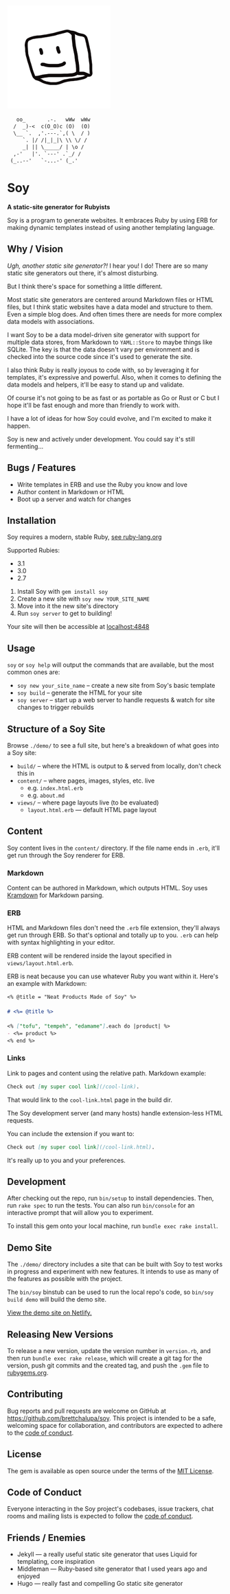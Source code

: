 ![Soy mascot Tofu](demo/content/tofu.png)

```
   oo_       .-.   wWw  wWw 
  /  _)-<  c(O_O)c (O)  (O) 
  \__ `.  ,'.---.`,( \  / ) 
     `. |/ /|_|_|\ \\ \/ /  
     _| || \_____/ | \o /   
  ,-'   |'. `---' .`_/ /    
 (_..--'   `-...-' (_.'     
```

# Soy

**A static-site generator for Rubyists**

Soy is a program to generate websites. It embraces Ruby by using ERB for making
dynamic templates instead of using another templating language.

## Why / Vision

_Ugh, another static site generator?!_ I hear you! I do! There are so many
static site generators out there, it's almost disturbing.

But I think there's space for something a little different.

Most static site generators are centered around Markdown files or HTML files,
but I think static websites have a data model and structure to them. Even a
simple blog does. And often times there are needs for more complex data models
with associations.

I want Soy to be a data model-driven site generator with support for multiple
data stores, from Markdown to `YAML::Store` to maybe things like SQLite. The
key is that the data doesn't vary per environment and is checked into the
source code since it's used to generate the site.

I also think Ruby is really joyous to code with, so by leveraging it for
templates, it's expressive and powerful. Also, when it comes to defining the
data models and helpers, it'll be easy to stand up and validate.

Of course it's not going to be as fast or as portable as Go or Rust or C but I
hope it'll be fast enough and more than friendly to work with.

I have a lot of ideas for how Soy could evolve, and I'm excited to make it
happen.

Soy is new and actively under development. You could say it's still
fermenting...

## Bugs / Features

- Write templates in ERB and use the Ruby you know and love
- Author content in Markdown or HTML
- Boot up a server and watch for changes

## Installation

Soy requires a modern, stable Ruby, [see ruby-lang.org](https://www.ruby-lang.org/en/downloads/)

Supported Rubies:
- 3.1
- 3.0
- 2.7

1. Install Soy with `gem install soy`
2. Create a new site with `soy new YOUR_SITE_NAME`
3. Move into it the new site's directory
4. Run `soy server` to get to building!

Your site will then be accessible at [localhost:4848](http://localhost:4848)

## Usage

`soy` or `soy help` will output the commands that are available, but the most
common ones are:

- `soy new your_site_name` – create a new site from Soy's basic template
- `soy build` – generate the HTML for your site
- `soy server` – start up a web server to handle requests & watch for site changes to trigger rebuilds

## Structure of a Soy Site

Browse `./demo/` to see a full site, but here's a breakdown of what goes into a Soy site:

- `build/` – where the HTML is output to & served from locally, don't check this in
- `content/` – where pages, images, styles, etc. live
    - e.g. `index.html.erb`
    - e.g. `about.md`
- `views/` – where page layouts live (to be evaluated)
    - `layout.html.erb` — default HTML page layout

## Content

Soy content lives in the `content/` directory. If the file name ends in `.erb`,
it'll get run through the Soy renderer for ERB.

### Markdown

Content can be authored in Markdown, which outputs HTML. Soy uses
[Kramdown](https://rubygems.org/gems/kramdown) for Markdown parsing.

### ERB

HTML and Markdown files don't need the `.erb` file extension, they'll always
get run through ERB. So that's optional and totally up to you. `.erb` can help
with syntax highlighting in your editor.

ERB content will be rendered inside the layout specified in
`views/layout.html.erb`.

ERB is neat because you can use whatever Ruby you want within it. Here's an
example with Markdown:

``` markdown
<% @title = "Neat Products Made of Soy" %>

# <%= @title %>

<% ["tofu", "tempeh", "edamame"].each do |product| %>
- <%= product %>
<% end %>
```

### Links

Link to pages and content using the relative path. Markdown example:

``` markdown
Check out [my super cool link](/cool-link).
```

That would link to the `cool-link.html` page in the build dir.

The Soy development server (and many hosts) handle extension-less HTML
requests.

You can include the extension if you want to:

``` markdown
Check out [my super cool link](/cool-link.html).
```

It's really up to you and your preferences.

## Development

After checking out the repo, run `bin/setup` to install dependencies. Then, run
`rake spec` to run the tests. You can also run `bin/console` for an interactive
prompt that will allow you to experiment.

To install this gem onto your local machine, run `bundle exec rake install`.

## Demo Site

The `./demo/` directory includes a site that can be built with Soy to test
works in progress and experiment with new features. It intends to use as many
of the features as possible with the project.

The `bin/soy` binstub can be used to run the local repo's code, so `bin/soy
build demo` will build the demo site.

[View the demo site on Netlify.](https://soy-demo.netlify.app)

## Releasing New Versions

To release a new version, update the version number in `version.rb`, and then run
`bundle exec rake release`, which will create a git tag for the version, push
git commits and the created tag, and push the `.gem` file to [rubygems.org](https://rubygems.org).

## Contributing

Bug reports and pull requests are welcome on GitHub at
https://github.com/brettchalupa/soy. This project is intended to be a safe,
welcoming space for collaboration, and contributors are expected to adhere to
the [code of
conduct](https://github.com/brettchalupa/soy/blob/main/CODE_OF_CONDUCT.md).

## License

The gem is available as open source under the terms of the [MIT
License](https://opensource.org/licenses/MIT).

## Code of Conduct

Everyone interacting in the Soy project's codebases, issue trackers, chat rooms
and mailing lists is expected to follow the [code of
conduct](https://github.com/brettchalupa/soy/blob/main/CODE_OF_CONDUCT.md).

## Friends / Enemies

- Jekyll — a really useful static site generator that uses Liquid for templating, core inspiration
- Middleman — Ruby-based site generator that I used years ago and enjoyed
- Hugo — really fast and compelling Go static site generator
